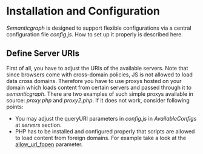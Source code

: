 # Installation and Configuration #

_Semanticgraph_ is designed to support flexible configurations via a central configuration file _config.js_. How to set up it properly is described here.

## Define Server URIs ##

First of all, you have to adjust the URIs of the available servers. Note that since browsers come with cross-domain policies, JS is not allowed to load data cross domains. Therefore you have to use proxys hosted on your domain which loads content from certain servers and passed through it to _semanticgraph_. There are two examples of such simple proxys available in source: _proxy.php_ and _proxy2.php_. If it does not work, consider following points:
  * You may adjust the queryURI parameters in _config.js_ in _AvailableConfigs_ at _servers_ section.
  * PHP has to be installed and configured properly that scripts are allowed to load content from foreign domains. For example take a look at the [allow\_url\_fopen](http://www.php.net/manual/de/filesystem.configuration.php#ini.allow-url-fopen) parameter.